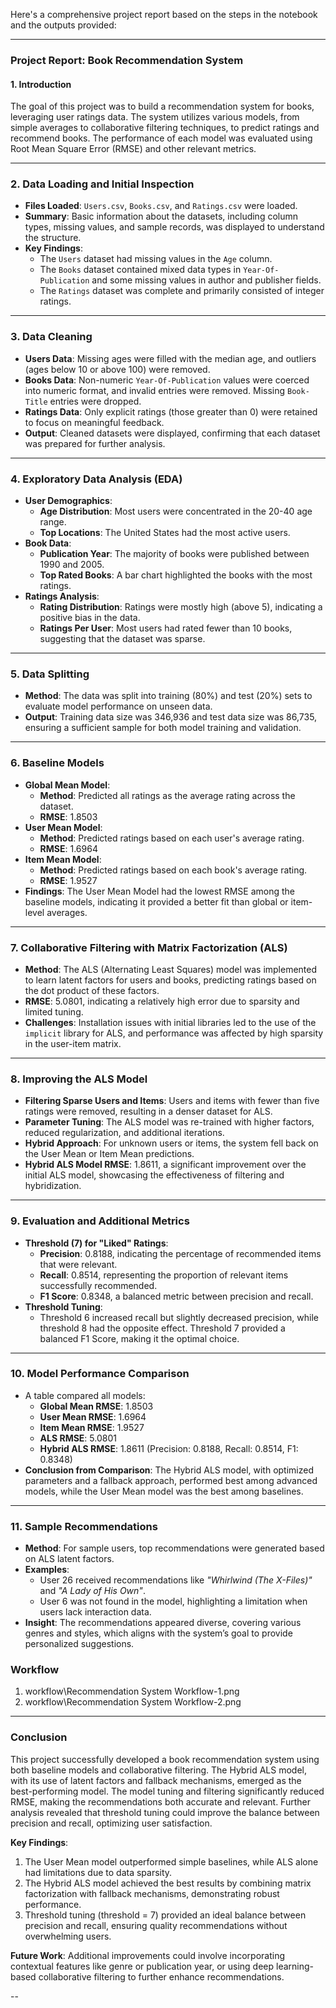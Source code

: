 Here's a comprehensive project report based on the steps in the notebook and the outputs provided:

---

### **Project Report: Book Recommendation System**

#### **1. Introduction**

The goal of this project was to build a recommendation system for books, leveraging user ratings data. The system utilizes various models, from simple averages to collaborative filtering techniques, to predict ratings and recommend books. The performance of each model was evaluated using Root Mean Square Error (RMSE) and other relevant metrics.

---

### **2. Data Loading and Initial Inspection**

- **Files Loaded**: `Users.csv`, `Books.csv`, and `Ratings.csv` were loaded.
- **Summary**: Basic information about the datasets, including column types, missing values, and sample records, was displayed to understand the structure.
- **Key Findings**:
  - The `Users` dataset had missing values in the `Age` column.
  - The `Books` dataset contained mixed data types in `Year-Of-Publication` and some missing values in author and publisher fields.
  - The `Ratings` dataset was complete and primarily consisted of integer ratings.

---

### **3. Data Cleaning**

- **Users Data**: Missing ages were filled with the median age, and outliers (ages below 10 or above 100) were removed.
- **Books Data**: Non-numeric `Year-Of-Publication` values were coerced into numeric format, and invalid entries were removed. Missing `Book-Title` entries were dropped.
- **Ratings Data**: Only explicit ratings (those greater than 0) were retained to focus on meaningful feedback.
- **Output**: Cleaned datasets were displayed, confirming that each dataset was prepared for further analysis.

---

### **4. Exploratory Data Analysis (EDA)**

- **User Demographics**:
  - **Age Distribution**: Most users were concentrated in the 20-40 age range.
  - **Top Locations**: The United States had the most active users.
- **Book Data**:
  - **Publication Year**: The majority of books were published between 1990 and 2005.
  - **Top Rated Books**: A bar chart highlighted the books with the most ratings.
- **Ratings Analysis**:
  - **Rating Distribution**: Ratings were mostly high (above 5), indicating a positive bias in the data.
  - **Ratings Per User**: Most users had rated fewer than 10 books, suggesting that the dataset was sparse.

---

### **5. Data Splitting**

- **Method**: The data was split into training (80%) and test (20%) sets to evaluate model performance on unseen data.
- **Output**: Training data size was 346,936 and test data size was 86,735, ensuring a sufficient sample for both model training and validation.

---

### **6. Baseline Models**

- **Global Mean Model**:
  - **Method**: Predicted all ratings as the average rating across the dataset.
  - **RMSE**: 1.8503
- **User Mean Model**:
  - **Method**: Predicted ratings based on each user's average rating.
  - **RMSE**: 1.6964
- **Item Mean Model**:
  - **Method**: Predicted ratings based on each book's average rating.
  - **RMSE**: 1.9527
- **Findings**: The User Mean Model had the lowest RMSE among the baseline models, indicating it provided a better fit than global or item-level averages.

---

### **7. Collaborative Filtering with Matrix Factorization (ALS)**

- **Method**: The ALS (Alternating Least Squares) model was implemented to learn latent factors for users and books, predicting ratings based on the dot product of these factors.
- **RMSE**: 5.0801, indicating a relatively high error due to sparsity and limited tuning.
- **Challenges**: Installation issues with initial libraries led to the use of the `implicit` library for ALS, and performance was affected by high sparsity in the user-item matrix.

---

### **8. Improving the ALS Model**

- **Filtering Sparse Users and Items**: Users and items with fewer than five ratings were removed, resulting in a denser dataset for ALS.
- **Parameter Tuning**: The ALS model was re-trained with higher factors, reduced regularization, and additional iterations.
- **Hybrid Approach**: For unknown users or items, the system fell back on the User Mean or Item Mean predictions.
- **Hybrid ALS Model RMSE**: 1.8611, a significant improvement over the initial ALS model, showcasing the effectiveness of filtering and hybridization.

---

### **9. Evaluation and Additional Metrics**

- **Threshold (7) for "Liked" Ratings**:
  - **Precision**: 0.8188, indicating the percentage of recommended items that were relevant.
  - **Recall**: 0.8514, representing the proportion of relevant items successfully recommended.
  - **F1 Score**: 0.8348, a balanced metric between precision and recall.
- **Threshold Tuning**:
  - Threshold 6 increased recall but slightly decreased precision, while threshold 8 had the opposite effect. Threshold 7 provided a balanced F1 Score, making it the optimal choice.

---

### **10. Model Performance Comparison**

- A table compared all models:
  - **Global Mean RMSE**: 1.8503
  - **User Mean RMSE**: 1.6964
  - **Item Mean RMSE**: 1.9527
  - **ALS RMSE**: 5.0801
  - **Hybrid ALS RMSE**: 1.8611 (Precision: 0.8188, Recall: 0.8514, F1: 0.8348)
- **Conclusion from Comparison**: The Hybrid ALS model, with optimized parameters and a fallback approach, performed best among advanced models, while the User Mean model was the best among baselines.

---

### **11. Sample Recommendations**

- **Method**: For sample users, top recommendations were generated based on ALS latent factors.
- **Examples**:
  - User 26 received recommendations like _"Whirlwind (The X-Files)"_ and _"A Lady of His Own"_.
  - User 6 was not found in the model, highlighting a limitation when users lack interaction data.
- **Insight**: The recommendations appeared diverse, covering various genres and styles, which aligns with the system’s goal to provide personalized suggestions.

### Workflow

1. workflow\Recommendation System Workflow-1.png
2. workflow\Recommendation System Workflow-2.png

---

### **Conclusion**

This project successfully developed a book recommendation system using both baseline models and collaborative filtering. The Hybrid ALS model, with its use of latent factors and fallback mechanisms, emerged as the best-performing model. The model tuning and filtering significantly reduced RMSE, making the recommendations both accurate and relevant. Further analysis revealed that threshold tuning could improve the balance between precision and recall, optimizing user satisfaction.

**Key Findings**:

1. The User Mean model outperformed simple baselines, while ALS alone had limitations due to data sparsity.
2. The Hybrid ALS model achieved the best results by combining matrix factorization with fallback mechanisms, demonstrating robust performance.
3. Threshold tuning (threshold = 7) provided an ideal balance between precision and recall, ensuring quality recommendations without overwhelming users.

**Future Work**: Additional improvements could involve incorporating contextual features like genre or publication year, or using deep learning-based collaborative filtering to further enhance recommendations.

--

